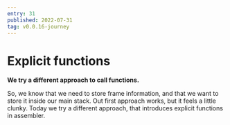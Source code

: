 ```yaml
---
entry: 31
published: 2022-07-31
tag: v0.0.16-journey
---
```


# Explicit functions
__We try a different approach to call functions.__

So, we know that we need to store frame information, and that we want to store it inside our main stack. 
Out first approach works, but it feels a little clunky. Today we try a different approach, that introduces 
explicit functions in assembler.

